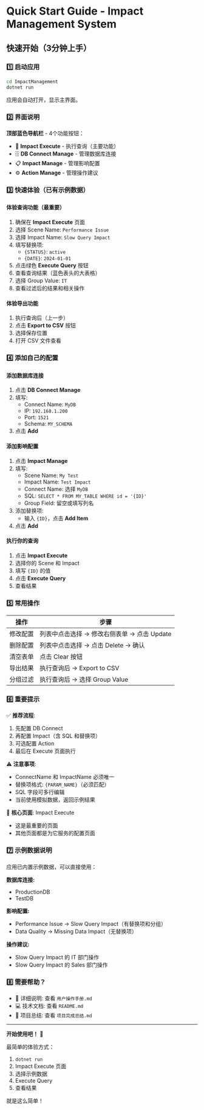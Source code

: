 # Quick Start Guide - Impact Management System

## 快速开始（3分钟上手）

### 1️⃣ 启动应用

```bash
cd ImpactManagement
dotnet run
```

应用会自动打开，显示主界面。

### 2️⃣ 界面说明

**顶部蓝色导航栏** - 4个功能按钮：
- 🎯 **Impact Execute** - 执行查询（主要功能）
- 🗄️ **DB Connect Manage** - 管理数据库连接
- 📋 **Impact Manage** - 管理影响配置
- ⚙️ **Action Manage** - 管理操作建议

### 3️⃣ 快速体验（已有示例数据）

#### 体验查询功能（最重要）

1. 确保在 **Impact Execute** 页面
2. 选择 Scene Name: `Performance Issue`
3. 选择 Impact Name: `Slow Query Impact`
4. 填写替换项:
   - `{STATUS}`: `active`
   - `{DATE}`: `2024-01-01`
5. 点击绿色 **Execute Query** 按钮
6. 查看查询结果（蓝色表头的大表格）
7. 选择 Group Value: `IT`
8. 查看过滤后的结果和相关操作

#### 体验导出功能

1. 执行查询后（上一步）
2. 点击 **Export to CSV** 按钮
3. 选择保存位置
4. 打开 CSV 文件查看

### 4️⃣ 添加自己的配置

#### 添加数据库连接

1. 点击 **DB Connect Manage**
2. 填写:
   - Connect Name: `MyDB`
   - IP: `192.168.1.200`
   - Port: `1521`
   - Schema: `MY_SCHEMA`
3. 点击 **Add**

#### 添加影响配置

1. 点击 **Impact Manage**
2. 填写:
   - Scene Name: `My Test`
   - Impact Name: `Test Impact`
   - Connect Name: 选择 `MyDB`
   - SQL: `SELECT * FROM MY_TABLE WHERE id = '{ID}'`
   - Group Field: 留空或填写列名
3. 添加替换项:
   - 输入 `{ID}`，点击 **Add Item**
4. 点击 **Add**

#### 执行你的查询

1. 点击 **Impact Execute**
2. 选择你的 Scene 和 Impact
3. 填写 `{ID}` 的值
4. 点击 **Execute Query**
5. 查看结果

### 5️⃣ 常用操作

| 操作 | 步骤 |
|------|------|
| 修改配置 | 列表中点击选择 → 修改右侧表单 → 点击 Update |
| 删除配置 | 列表中点击选择 → 点击 Delete → 确认 |
| 清空表单 | 点击 Clear 按钮 |
| 导出结果 | 执行查询后 → Export to CSV |
| 分组过滤 | 执行查询后 → 选择 Group Value |

### 6️⃣ 重要提示

✅ **推荐流程**:
1. 先配置 DB Connect
2. 再配置 Impact（含 SQL 和替换项）
3. 可选配置 Action
4. 最后在 Execute 页面执行

⚠️ **注意事项**:
- ConnectName 和 ImpactName 必须唯一
- 替换项格式: `{PARAM_NAME}`（必须匹配）
- SQL 字段可多行编辑
- 当前使用模拟数据，返回示例结果

🎯 **核心页面**: Impact Execute
- 这是最重要的页面
- 其他页面都是为它服务的配置页面

### 7️⃣ 示例数据说明

应用已内置示例数据，可以直接使用：

**数据库连接:**
- ProductionDB
- TestDB

**影响配置:**
- Performance Issue → Slow Query Impact（有替换项和分组）
- Data Quality → Missing Data Impact（无替换项）

**操作建议:**
- Slow Query Impact 的 IT 部门操作
- Slow Query Impact 的 Sales 部门操作

### 8️⃣ 需要帮助？

- 📖 详细说明: 查看 `用户操作手册.md`
- 💻 技术文档: 查看 `README.md`
- 📝 项目总结: 查看 `项目完成总结.md`

---

**开始使用吧！** 🚀

最简单的体验方式：
1. `dotnet run`
2. Impact Execute 页面
3. 选择示例数据
4. Execute Query
5. 查看结果

就是这么简单！

